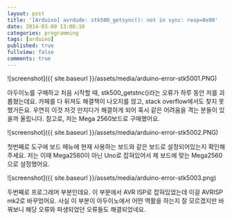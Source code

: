 ```yaml
---
layout: post
title: '[Arduino] avrdude: stk500_getsync(): not in sync: resp=0x00'
date: 2014-03-09 13:08:10
categories: programming
tags: [arduino]
published: true
fullview: false
comments: true
---
```


![screenshot]({{ site.baseurl }}/assets/media/arduino-error-stk5001.PNG)

아두이노를 구매하고 처음 시작할 때, stk500_getstnc()라는 오류가 하루 동안 저를 괴롭혔는데요. 카페를 다 뒤져도 해결책이 나오지를 않고, stack overflow에서도 찾지 못했거든요. 우연히 이것 저것 만지다가 해결하게 되어 혹시 같은 어려움을 격는 분들이 있을까 올립니다. 참고로, 저는 Mega 2560보드로 구매했어요.

![screenshot]({{ site.baseurl }}/assets/media/arduino-error-stk5002.PNG)

첫번째로 도구에 보드 메뉴에 현재 사용하는 보드와 같은 보드로 설정되어있는지 확인해주세요. 저는 이때 Mega2560이 아닌 Uno로 잡혀있어서 제 보드에 맞는 Mega2560으로 설정했어요.

![screenshot]({{ site.baseurl }}/assets/media/arduino-error-stk5003.png)

두번째로 프로그래머 부분인데요. 이 부분에서 AVR ISP로 잡혀있었는데 이걸 AVRISP mk2로 바꾸었어요. 사실 이 부분이 아두이노에서 어떤 역활을 하는지 잘 모르겠지만 바꿔보니 해당 오류와 파생되었던 오류들도 해결되었네요.
